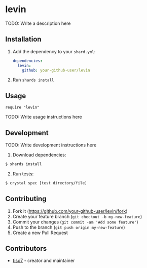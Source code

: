 # levin

TODO: Write a description here

## Installation

1. Add the dependency to your `shard.yml`:

   ```yaml
   dependencies:
     levin:
       github: your-github-user/levin
   ```

2. Run `shards install`

## Usage

```crystal
require "levin"
```

TODO: Write usage instructions here

## Development

TODO: Write development instructions here

1. Download dependencies:
```sh
$ shards install
```

2. Run tests:
```sh
$ crystal spec [test directory/file]
```

## Contributing

1. Fork it (<https://github.com/your-github-user/levin/fork>)
2. Create your feature branch (`git checkout -b my-new-feature`)
3. Commit your changes (`git commit -am 'Add some feature'`)
4. Push to the branch (`git push origin my-new-feature`)
5. Create a new Pull Request

## Contributors

- [tiso7](https://github.com/your-github-user) - creator and maintainer
